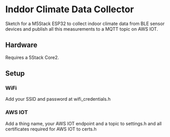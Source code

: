 # Inddor Climate Data Collector
Sketch for a M5Stack ESP32 to collect indoor climate data from BLE sensor devices and publish all this measurements to a MQTT topic on AWS IOT.
## Hardware
Requires a 5Stack Core2.
## Setup
### WiFi 
Add your SSID and password at wifi_credentials.h
### AWS IOT
Add a thing name, your AWS IOT endpoint and a topic to settings.h and all certificates required for AWS IOT to certs.h